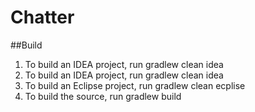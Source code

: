 # Chatter

##Build
1. To build an IDEA project, run gradlew clean idea
2. To build an IDEA project, run gradlew clean idea
3. To build an Eclipse project, run gradlew clean ecplise
4. To build the source, run gradlew build

